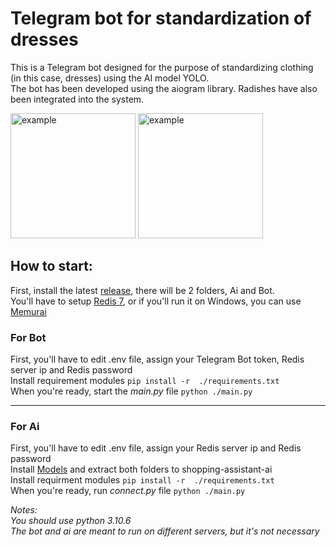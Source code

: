 # Telegram bot for standardization of dresses

This is a Telegram bot designed for the purpose of standardizing clothing (in this case, dresses) using the AI model YOLO.  
The bot has been developed using the aiogram library. Radishes have also been integrated into the system.  

<img alt="example" src="https://github.com/user-attachments/assets/441974b3-b675-47b3-b876-d918922938aa" width=200>
<img alt="example" src="https://github.com/user-attachments/assets/e554da34-65e9-47c6-aceb-a469ace458ff" width=200>

## How to start:
First, install the latest [release](https://github.com/KelBro/ProjectTPSH/releases), there will be 2 folders, Ai and Bot.  
You'll have to setup [Redis 7](https://redis.io/downloads/), or if you'll run it on Windows, you can use [Memurai](https://www.memurai.com/get-memurai)  

### For Bot
First, you'll have to edit .env file, assign your Telegram Bot token, Redis server ip and Redis password  
Install requirement modules ``pip install -r  ./requirements.txt``  
When you're ready, start the _main.py_ file ``python ./main.py``  

___

### For Ai
First, you'll have to edit .env file, assign your Redis server ip and Redis password  
Install [Models](https://drive.google.com/file/d/1epwmXhikBdfNGuILd3Ps3i6cvhvxvXcc/view?usp=sharing) and extract both folders to shopping-assistant-ai  
Install requirment modules ``pip install -r  ./requirements.txt``  
When you're ready, run _connect.py_ file ``python ./main.py``  

_Notes:_  
_You should use python 3.10.6_  
_The bot and ai are meant to run on different servers, but it's not necessary_  
